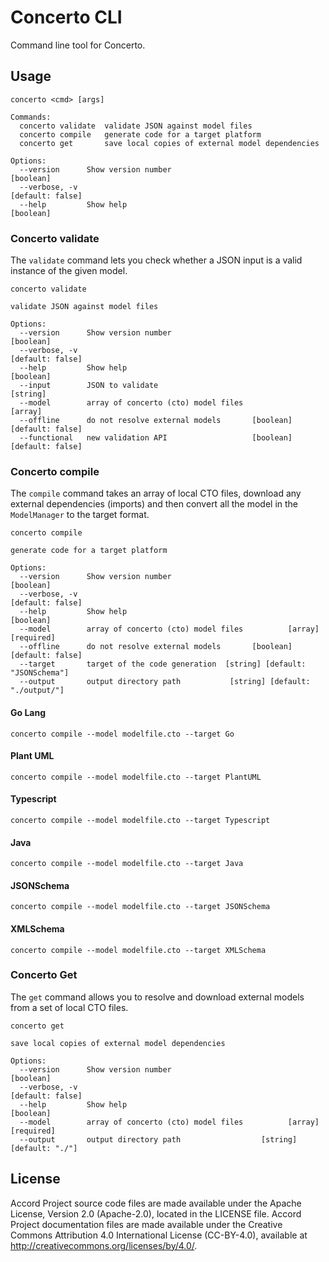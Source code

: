 # Concerto CLI

Command line tool for Concerto.

## Usage

```
concerto <cmd> [args]

Commands:
  concerto validate  validate JSON against model files
  concerto compile   generate code for a target platform
  concerto get       save local copies of external model dependencies

Options:
  --version      Show version number                                   [boolean]
  --verbose, -v                                                 [default: false]
  --help         Show help                                             [boolean]
```

### Concerto validate

The `validate` command lets you check whether a JSON input is a valid instance of the given model.

```
concerto validate

validate JSON against model files

Options:
  --version      Show version number                                   [boolean]
  --verbose, -v                                                 [default: false]
  --help         Show help                                             [boolean]
  --input        JSON to validate                                       [string]
  --model        array of concerto (cto) model files                     [array]
  --offline      do not resolve external models       [boolean] [default: false]
  --functional   new validation API                   [boolean] [default: false]
```

### Concerto compile

The `compile` command takes an array of local CTO files, download any external dependencies (imports) and then convert all the model in the `ModelManager` to the target format.

```
concerto compile

generate code for a target platform

Options:
  --version      Show version number                                   [boolean]
  --verbose, -v                                                 [default: false]
  --help         Show help                                             [boolean]
  --model        array of concerto (cto) model files          [array] [required]
  --offline      do not resolve external models       [boolean] [default: false]
  --target       target of the code generation  [string] [default: "JSONSchema"]
  --output       output directory path           [string] [default: "./output/"]
```

#### Go Lang

```
concerto compile --model modelfile.cto --target Go
```

#### Plant UML

```
concerto compile --model modelfile.cto --target PlantUML
```

#### Typescript

```
concerto compile --model modelfile.cto --target Typescript
```

#### Java

```
concerto compile --model modelfile.cto --target Java
```

#### JSONSchema

```
concerto compile --model modelfile.cto --target JSONSchema
```

#### XMLSchema

```
concerto compile --model modelfile.cto --target XMLSchema
```

### Concerto Get

The `get` command allows you to resolve and download external models from a set of local CTO files.

```
concerto get

save local copies of external model dependencies

Options:
  --version      Show version number                                   [boolean]
  --verbose, -v                                                 [default: false]
  --help         Show help                                             [boolean]
  --model        array of concerto (cto) model files          [array] [required]
  --output       output directory path                  [string] [default: "./"]
```

## License <a name="license"></a>
Accord Project source code files are made available under the Apache License, Version 2.0 (Apache-2.0), located in the LICENSE file. Accord Project documentation files are made available under the Creative Commons Attribution 4.0 International License (CC-BY-4.0), available at http://creativecommons.org/licenses/by/4.0/.

